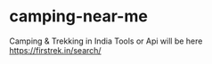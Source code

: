 # camping-near-me
Camping &amp; Trekking in India Tools or Api will be here https://firstrek.in/search/
